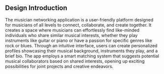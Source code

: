 ## Design Introduction
The musician networking application is a user-friendly platform designed for musicians of all levels to connect, collaborate, and create together. It creates a space where musicians can effortlessly find like-minded individuals who share similar musical interests, whether they play instruments like guitar or piano or have a passion for specific genres like rock or blues. Through an intuitive interface, users can create personalized profiles showcasing their musical background, instruments they play, and a brief bio. The app employs a smart matching system that suggests potential musical collaborators based on shared interests, opening up exciting possibilities for joint projects and creative endeavors.